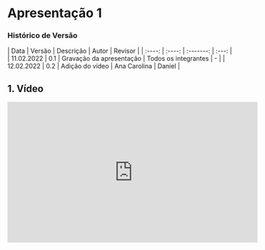 # Apresentação 1

### Histórico de Versão

|  Data  | Versão | Descrição | Autor | Revisor |
| :----: | :----: | :-------: | :---: | 
| 11.02.2022 | 0.1 | Gravação da apresentação | Todos os integrantes |  - |
| 12.02.2022 | 0.2 | Adição do vídeo | Ana Carolina | Daniel  |


## 1. Vídeo

<center>

<iframe width="560" height="315" src="https://www.youtube.com/embed/iwRwlbsyQlg" title="YouTube video player" frameborder="0" allow="accelerometer; autoplay; clipboard-write; encrypted-media; gyroscope; picture-in-picture" allowfullscreen></iframe>

</center>